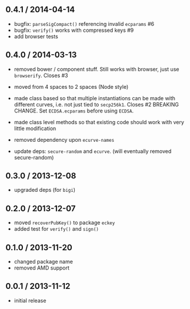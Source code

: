 0.4.1 / 2014-04-14
------------------
* bugfix: `parseSigCompact()` referencing invalid `ecparams` #6
* bugfix: `verify()` works with compressed keys #9
* add browser tests

0.4.0 / 2014-03-13
------------------
* removed bower / component stuff. Still works with browser, just use `browserify`. Closes #3
* moved from 4 spaces to 2 spaces (Node style)
* made class based so that multiple instantiations can be made with different curves, i.e. not just tied to `secp256k1`. Closes #2 
  BREAKING CHANGE. Set `ECDSA.ecparams` before using `ECDSA`.

* made class level methods so that existing code should work with very little modification
* removed dependency upon `ecurve-names`
* update deps: `secure-random` and `ecurve`. (will eventually removed secure-random)

0.3.0 / 2013-12-08
------------------
* upgraded deps (for `bigi`)

0.2.0 / 2013-12-07
------------------
* moved `recoverPubKey()` to package `eckey`
* added test for `verify()` and `sign()`

0.1.0 / 2013-11-20
------------------
* changed package name 
* removed AMD support


0.0.1 / 2013-11-12
------------------
* initial release